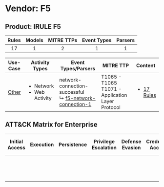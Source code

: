Vendor: F5
==========
Product: IRULE F5
-----------------
| Rules | Models | MITRE TTPs | Event Types | Parsers |
|:-----:|:------:|:----------:|:-----------:|:-------:|
|  17   |   1    |     2      |      1      |    1    |

|                Use-Case                | Activity Types                                 | Event Types/Parsers                                                                                                  | MITRE TTP                                               | Content                                                             |
|:--------------------------------------:| ---------------------------------------------- | -------------------------------------------------------------------------------------------------------------------- | ------------------------------------------------------- | ------------------------------------------------------------------- |
| [Other](../../../UseCases/uc_other.md) | <ul><li>Network</li><li>Web Activity</li></ul> |  network-connection-successful<br> ↳ [f5-network-connection-1](Parsers/parserContent_f5-network-connection-1.md)<br> | T1065 - T1065<br>T1071 - Application Layer Protocol<br> | [<ul><li>17 Rules</li></ul>](Rules_Models/r_m_f5_irule_f5_Other.md) |

ATT&CK Matrix for Enterprise
----------------------------
| Initial Access | Execution | Persistence | Privilege Escalation | Defense Evasion | Credential Access | Discovery | Lateral Movement | Collection | Command and Control                                                             | Exfiltration | Impact |
| -------------- | --------- | ----------- | -------------------- | --------------- | ----------------- | --------- | ---------------- | ---------- | ------------------------------------------------------------------------------- | ------------ | ------ |
|                |           |             |                      |                 |                   |           |                  |            | [Application Layer Protocol](https://attack.mitre.org/techniques/T1071)<br><br> |              |        |